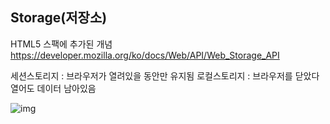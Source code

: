 ## Storage(저장소)

HTML5 스팩에 추가된 개념
https://developer.mozilla.org/ko/docs/Web/API/Web_Storage_API

세션스토리지 : 브라우저가 열려있을 동안만 유지됨
로컬스토리지 : 브라우저를 닫았다 열어도 데이터 남아있음

![img](https://lh3.googleusercontent.com/vyz4AsTW0Xv0dxiptRAqz7diat1bhtDeBGcPsUeb0G64JIA4Cq4DVy2mzw8LbqhPTMOjGWsLpZWg0LoJsAwEU1HW4WRu4YFvvtSFiemL2C-yRiffZdRZfJ3BH24ymoXyqCjO_3Ql)